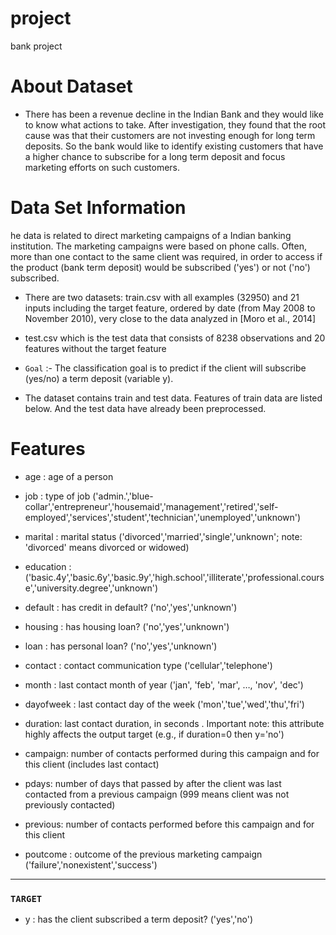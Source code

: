 # project

bank project

# About Dataset

- There has been a revenue decline in the Indian Bank and they would like to know what actions to take. After investigation, they found that the root cause was that their customers are not investing enough for long term deposits. So the bank would like to identify existing customers that have a higher chance to subscribe for a long term deposit and focus marketing efforts on such customers.

# Data Set Information

he data is related to direct marketing campaigns of a Indian banking institution. The marketing campaigns were based on phone calls. Often, more than one contact to the same client was required, in order to access if the product (bank term deposit) would be subscribed ('yes') or not ('no') subscribed.

- There are two datasets: train.csv with all examples (32950) and 21 inputs including the target feature, ordered by date (from May 2008 to November 2010), very close to the data analyzed in [Moro et al., 2014]

- test.csv which is the test data that consists of 8238 observations and 20 features without the target feature

- `Goal`  :- The classification goal is to predict if the client will subscribe (yes/no) a term deposit (variable y).

- The dataset contains train and test data. Features of train data are listed below. And the test data have already been preprocessed.

# Features

- age : age of a person


- job : type of job ('admin.','blue-collar','entrepreneur','housemaid','management','retired','self-employed','services','student','technician','unemployed','unknown')

- marital :
marital status ('divorced','married','single','unknown'; note: 'divorced' means divorced or widowed)

- education :
('basic.4y','basic.6y','basic.9y','high.school','illiterate','professional.course','university.degree','unknown')

- default :
has credit in default?  ('no','yes','unknown')

- housing :
has housing loan?   ('no','yes','unknown')

- loan :
has personal loan?  ('no','yes','unknown')

- contact :
contact communication type ('cellular','telephone')

- month :
last contact month of year ('jan', 'feb', 'mar', …, 'nov', 'dec')

- dayofweek :
last contact day of the week ('mon','tue','wed','thu','fri')

- duration:
last contact duration, in seconds . Important note: this attribute highly affects the output target (e.g., if duration=0 then y='no')

- campaign:
number of contacts performed during this campaign and for this client (includes last contact)

- pdays:
number of days that passed by after the client was last contacted from a previous campaign (999 means client was not previously contacted)

- previous:
number of contacts performed before this campaign and for this client

- poutcome :
outcome of the previous marketing campaign ('failure','nonexistent','success')
---
### `TARGET`
- y :
has the client subscribed a term deposit? ('yes','no')
